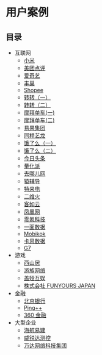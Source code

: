 # 用户案例

## 目录

+ 互联网
  - [小米](user-case-xiaomi.md)
  - [美团点评](user-case-meituandianping.md)
  - [爱奇艺](user-case-iqiyi.md)
  - [丰巢](user-case-fengchao.md)
  - [Shopee](user-case-shopee.md)
  - [转转（一）](user-case-zhuanzhuan.md)
  - [转转（二）](user-case-zhuanzhuan-2.md)
  - [摩拜单车(一)](user-case-mobike.md)
  - [摩拜单车(二)](user-case-mobike-2.md)
  - [易果集团](user-case-yiguo.md)
  - [同程艺龙](user-case-tongcheng.md)
  - [饿了么（一）](user-case-eleme-1.md)
  - [饿了么（二）](user-case-eleme-2.md)
  - [今日头条](user-case-toutiao.md)
  - [量化派](user-case-lianghuapai.md)
  - [去哪儿网](user-case-qunar.md)
  - [猿辅导](user-case-yuanfudao.md)
  - [特来电](user-case-telaidian.md) 
  - [二维火](user-case-erweihuo.md)
  - [客如云](user-case-keruyun.md)
  - [凤凰网](user-case-ifeng.md)
  - [零氪科技](user-case-linkdoc.md)
  - [一面数据](user-case-yimian.md)
  - [Mobikok](user-case-mobikok.md)
  - [卡思数据](user-case-kasi.md)
  - [G7](user-case-g7.md)
+ 游戏
  - [西山居](user-case-xishanju.md)
  - [游族网络](user-case-youzu.md)
  - [盖娅互娱](user-case-gaea-ad.md)
  - [株式会社 FUNYOURS JAPAN](user-case-funyours-japan.md)
+ 金融
  - [北京银行](user-case-beijing-bank.md)
  - [Ping++](user-case-ping++.md)
  - [360 金融](user-case-360.md)
+ 大型企业
  - [海航易建](user-case-ekingtech.md)
  - [威锐达测控](user-case-weiruida.md)
  - [万达网络科技集团](user-case-wanda.md)
